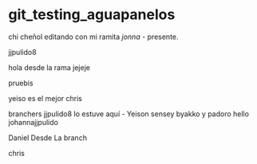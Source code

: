 # git_testing_aguapanelos

chi cheñol editando con mi ramita
_jonna_ - presente.


jjpulido8

hola desde la rama jejeje

pruebis

yeiso es el mejor
chris

branchers
jjpulido8
Io estuve aquí - Yeison
sensey byakko y padoro
hello johannajjpulido


Daniel Desde La branch


chris


